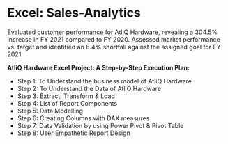 # Excel: Sales-Analytics
Evaluated customer performance for AtliQ Hardware, revealing a 304.5% increase in FY 2021 compared to FY 2020. Assessed market performance vs. target and identified an 8.4% shortfall against the assigned goal for FY 2021.

**AtliQ Hardware Excel Project: A Step-by-Step Execution Plan:**
- Step 1: To Understand the business model of AtliQ Hardware 
- Step 2: To Understand the Data of AtliQ Hardware 
- Step 3: Extract, Transform & Load 
- Step 4: List of Report Components 
- Step 5: Data Modelling 
- Step 6: Creating Columns with DAX measures
- Step 7: Data Validation by using Power Pivot & Pivot Table 
- Step 8: User Empathetic Report Design

